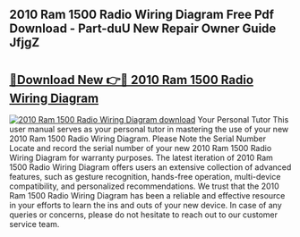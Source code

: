 ## 2010 Ram 1500 Radio Wiring Diagram Free Pdf Download - Part-duU New Repair Owner Guide JfjgZ

# <h2><a href="http://dfu577x.blite.top/?on=2010+Ram+1500+Radio+Wiring+Diagram">🔗Download New 👉🔴 2010 Ram 1500 Radio Wiring Diagram</a></h2>

[![2010 Ram 1500 Radio Wiring Diagram download](https://i.imgur.com/lujVjoI.png)](http://dfu577x.blite.top/?on=2010+Ram+1500+Radio+Wiring+Diagram)
Your Personal Tutor This user manual serves as your personal tutor in mastering the use of your new 2010 Ram 1500 Radio Wiring Diagram. Please Note the Serial Number Locate and record the serial number of your new 2010 Ram 1500 Radio Wiring Diagram for warranty purposes. The latest iteration of 2010 Ram 1500 Radio Wiring Diagram offers users an extensive collection of advanced features, such as gesture recognition, hands-free operation, multi-device compatibility, and personalized recommendations. We trust that the 2010 Ram 1500 Radio Wiring Diagram has been a reliable and effective resource in your efforts to learn the ins and outs of your new device. In case of any queries or concerns, please do not hesitate to reach out to our customer service team.
